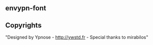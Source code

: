 ## envypn-font



## Copyrights

 "Designed by Ypnose - http://ywstd.fr - Special thanks to mirabilos"
